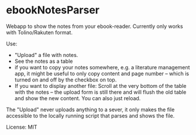 # ebookNotesParser

Webapp to show the notes from your ebook-reader.  Currently only works with Tolino/Rakuten format. 

Use: 

* "Upload" a file with notes.
* See the notes as a table
* if you want to copy your notes somewhere, e.g. a literature management app, it might be useful to only copy content and page number – which is turned on and off by the checkbox on top.
* If you want to display another file: Scroll at the very bottom of the table with the notes – the upload form is still there and will flush the old table and show the new content. You can also just reload. 

The "Upload" never uploads anything to a sever, it only makes the file accessible to the locally running script that parses and shows the file.

License: MIT 
